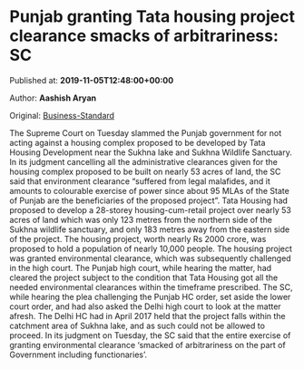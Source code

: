 
# Punjab granting Tata housing project clearance smacks of arbitrariness: SC

Published at: **2019-11-05T12:48:00+00:00**

Author: **Aashish Aryan**

Original: [Business-Standard](https://www.business-standard.com/article/current-affairs/punjab-granting-tata-housing-project-clearance-smacks-of-arbitrariness-sc-119110501347_1.html)

The Supreme Court on Tuesday slammed the Punjab government for not acting against a housing complex proposed to be developed by Tata Housing Development near the Sukhna lake and Sukhna Wildlife Sanctuary.
In its judgment cancelling all the administrative clearances given for the housing complex proposed to be built on nearly 53 acres of land, the SC said that environment clearance “suffered from legal malafides, and it amounts to colourable exercise of power since about 95 MLAs of the State of Punjab are the beneficiaries of the proposed project”.
Tata Housing had proposed to develop a 28-storey housing-cum-retail project over nearly 53 acres of land which was only 123 metres from the northern side of the Sukhna wildlife sanctuary, and only 183 metres away from the eastern side of the project. The housing project, worth nearly Rs 2000 crore, was proposed to hold a population of nearly 10,000 people.
The housing project was granted environmental clearance, which was subsequently challenged in the high court. The Punjab high court, while hearing the matter, had cleared the project subject to the condition that Tata Housing got all the needed environmental clearances within the timeframe prescribed.
The SC, while hearing the plea challenging the Punjab HC order, set aside the lower court order, and had also asked the Delhi high court to look at the matter afresh. The Delhi HC had in April 2017 held that the project falls within the catchment area of Sukhna lake, and as such could not be allowed to proceed.
In its judgment on Tuesday, the SC said that the entire exercise of granting environmental clearance ‘smacked of arbitrariness on the part of Government including functionaries’.
